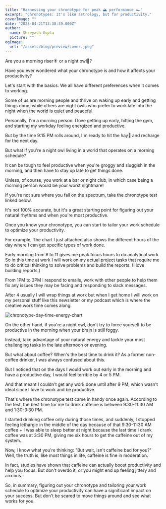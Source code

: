 ```yaml
---
title: "Harnessing your chronotype for peak 🏔️ performance 🏎️"
excerpt: "Chronotypes: It's like astrology, but for productivity."
coverImage: ""
date: "2023-04-21T13:38:39.000Z"
author:
  name: Shreyash Gupta
  picture: ""
ogImage:
  url: "/assets/blog/preview/cover.jpeg"
---
```


Are you a morning riser☀️ or a night owl🦉?

Have you ever wondered what your chronotype is and how it affects your productivity?

Let's start with the basics. We all have different preferences when it comes to working.

Some of us are morning people and thrive on waking up early and getting things done, while others are night owls who prefer to work late into the night when the world is quiet and peaceful.

Personally, I'm a morning person. I love getting up early, hitting the gym, and starting my workday feeling energized and productive.

But by the time 9:15 PM rolls around, I'm ready to hit the hay🥱 and recharge for the next day.

But what if you're a night owl living in a world that operates on a morning schedule?

It can be tough to feel productive when you're groggy and sluggish in the morning, and then have to stay up late to get things done.

Unless, of course, you work at a bar or night club, in which case being a morning person would be your worst nightmare!

If you're not sure where you fall on the spectrum, take the chronotype test linked below.

It's not 100% accurate, but it's a great starting point for figuring out your natural rhythms and when you're most productive.

Once you know your chronotype, you can start to tailor your work schedule to optimize your productivity.

For example, The chart I just attached also shows the different hours of the day where I can get specific types of work done.

Early morning from 8 to 11 gives me peak focus hours to do analytical work. So in this time at work I will work on my actual project tasks that require me to do critical thinking to solve problems and build the reports. (I love building reports.)

From 1PM to 3PM I respond to emails, work with other people to help them fix any issues they may be facing and responding to slack messages.

After 4 usually I will wrap things at work but when I get home I will work on my personal stuff like this newsletter or my podcast which is where the creative work time comes along.

![chronotype-day-time-energy-chart](/images/blogs-images-optimized/chronotype-day-time-energy-chart.webp)

On the other hand, if you're a night owl, don't try to force yourself to be productive in the morning when your brain is still foggy.

Instead, take advantage of your natural energy and tackle your most challenging tasks in the late afternoon or evening.

But what about coffee? When's the best time to drink it? As a former non-coffee drinker, I was always confused about this.

But I noticed that on the days I would work out early in the morning and have a productive day, I would feel terrible by 4 or 5 PM.

And that meant I couldn't get any work done until after 9 PM, which wasn't ideal since I love to work and be productive.

That's where the chronotype test came in handy once again. According to the test, the best time for me to drink caffeine is between 9:30-11:30 AM and 1:30-3:30 PM.

I started drinking coffee only during those times, and suddenly, I stopped feeling lethargic in the middle of the day because of that 9:30-11:30 AM coffee + I was able to sleep better at night because the last time I drank coffee was at 3:30 PM, giving me six hours to get the caffeine out of my system.

Now, I know what you're thinking: "But wait, isn't caffeine bad for you?" Well, the truth is, like most things in life, caffeine is fine in moderation.

In fact, studies have shown that caffeine can actually boost productivity and help you focus. But don't overdo it, or you might end up feeling jittery and anxious.

So, in summary, figuring out your chronotype and tailoring your work schedule to optimize your productivity can have a significant impact on your success. But don't be scared to move things around and see what works for you. 